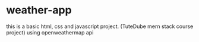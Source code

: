 # weather-app
this is a basic html, css and javascript project. (TuteDube mern stack course project) using openweathermap api
